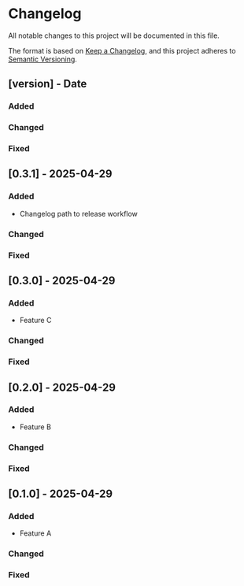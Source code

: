 # Changelog

All notable changes to this project will be documented in this file.

The format is based on [Keep a Changelog](https://keepachangelog.com/en/1.0.0/),
and this project adheres to [Semantic Versioning](https://semver.org/spec/v2.0.0.html).

## [version] - Date

### Added

### Changed

### Fixed

## [0.3.1] - 2025-04-29

### Added
- Changelog path to release workflow

### Changed

### Fixed

## [0.3.0] - 2025-04-29

### Added
- Feature C

### Changed

### Fixed

## [0.2.0] - 2025-04-29

### Added
- Feature B

### Changed

### Fixed

## [0.1.0] - 2025-04-29

### Added
- Feature A

### Changed

### Fixed

